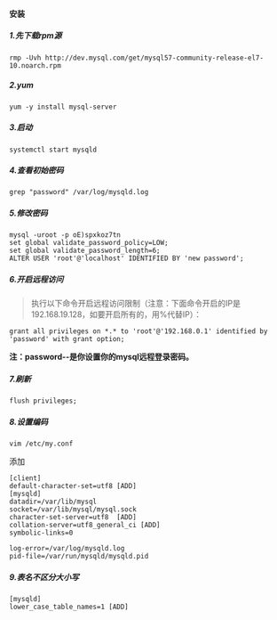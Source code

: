 #### 安装

##### 1.先下载rpm源

```
rmp -Uvh http://dev.mysql.com/get/mysql57-community-release-el7-10.noarch.rpm
```

##### 2.yum

```
yum -y install mysql-server
```

##### 3.启动

```
systemctl start mysqld
```

##### 4.查看初始密码

```
grep "password" /var/log/mysqld.log
```

##### 5.修改密码

```
mysql -uroot -p oE)spxkoz7tn
set global validate_password_policy=LOW;
set global validate_password_length=6;
ALTER USER 'root'@'localhost' IDENTIFIED BY 'new password';
```

##### 6.开启远程访问

> 执行以下命令开启远程访问限制（注意：下面命令开启的IP是 192.168.19.128，如要开启所有的，用%代替IP）：

```
grant all privileges on *.* to 'root'@'192.168.0.1' identified by 'password' with grant option;
```

**注：password--是你设置你的mysql远程登录密码。**

##### 7.刷新

```
flush privileges;
```

##### 8.设置编码

```
vim /etc/my.conf
```

添加

```
[client]
default-character-set=utf8 [ADD]
[mysqld]
datadir=/var/lib/mysql
socket=/var/lib/mysql/mysql.sock
character-set-server=utf8  [ADD]
collation-server=utf8_general_ci [ADD]
symbolic-links=0

log-error=/var/log/mysqld.log
pid-file=/var/run/mysqld/mysqld.pid
```

##### 9.表名不区分大小写

```
[mysqld]
lower_case_table_names=1 [ADD]
```

